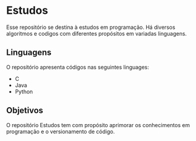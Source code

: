 # Estudos
Esse repositório se destina à estudos em programação. Há diversos algoritmos e codigos com diferentes propósitos em variadas linguagens.

## Linguagens
O repositório apresenta códigos nas seguintes linguages:
- C
- Java
- Python

## Objetivos
O repositório Estudos tem com propósito aprimorar os conhecimentos em programação e o versionamento de código.